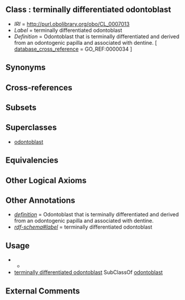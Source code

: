 
## Class : terminally differentiated odontoblast

 * *IRI* = http://purl.obolibrary.org/obo/CL_0007013
 * *Label* = terminally differentiated odontoblast
 * *Definition* = Odontoblast that is terminally differentiated and derived from an odontogenic papilla and associated with dentine. [ [database_cross_reference](../../ef/oboInOwl#hasDbXref.md) = GO_REF:0000034 ]

## Synonyms


## Cross-references


## Subsets


## Superclasses

 * [odontoblast](../../CL/60/CL_0000060.md)

## Equivalencies


## Other Logical Axioms


## Other Annotations

 * *[definition](../../IAO/15/IAO_0000115.md)* = Odontoblast that is terminally differentiated and derived from an odontogenic papilla and associated with dentine.
 * *[rdf-schema#label](../../el/rdf-schema#label.md)* = terminally differentiated odontoblast

## Usage

 * -
 * [terminally differentiated odontoblast](../../CL/13/CL_0007013.md) SubClassOf [odontoblast](../../CL/60/CL_0000060.md)

## External Comments

